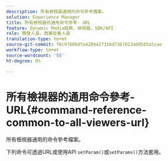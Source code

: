 ```yaml
---
description: 所有檢視器通用的命令參考檔案。
solution: Experience Manager
title: 所有檢視器的通用命令參考- URL
feature: Dynamic Media經典，檢視器，SDK/API
role: 開發人員，商業從業人員
translation-type: tm+mt
source-git-commit: f6c97606d7a4209427316d7367013ad9585a5cae
workflow-type: tm+mt
source-wordcount: '55'
ht-degree: 0%

---
```



# 所有檢視器的通用命令參考- URL{#command-reference-common-to-all-viewers-url}

所有檢視器通用的命令參考檔案。

下列命令可透過URL或使用API `setParam()`或`setParams()`方法套用。
